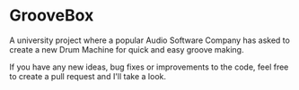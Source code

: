 # GrooveBox
A university project where a popular Audio Software Company has asked to create a new Drum Machine for quick and easy groove making.

If you have any new ideas, bug fixes or improvements to the code, feel free to create a pull request and I'll take a look.
